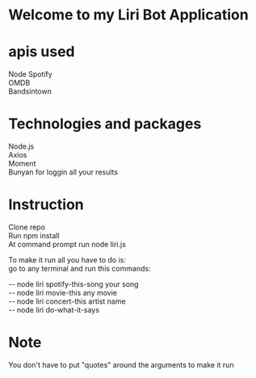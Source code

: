 # Welcome to my Liri Bot Application 

# apis used

Node Spotify\
OMDB\
Bandsintown

# Technologies and packages

Node.js\
Axios\
Moment\
Bunyan for loggin all your results

# Instruction

Clone repo\
Run npm install\
At command prompt run node liri.js <pass in an instruction from bellow>

To make it run all you have to do is:\
go to any terminal and run this commands:

-- node liri spotify-this-song your song\
-- node liri movie-this any movie\
-- node liri concert-this artist name\
-- node liri do-what-it-says

# Note

You don't have to put "quotes" around the arguments to make it run
